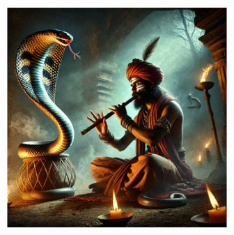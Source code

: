 ![Alt text](https://github.com/abhaypsingh/Timeless-Snake-Charmer-A-Myth-in-the-Making/blob/main/images/Snake%20Charmer.png)

